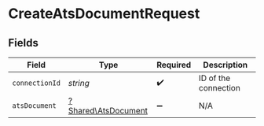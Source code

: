 # CreateAtsDocumentRequest


## Fields

| Field                                                     | Type                                                      | Required                                                  | Description                                               |
| --------------------------------------------------------- | --------------------------------------------------------- | --------------------------------------------------------- | --------------------------------------------------------- |
| `connectionId`                                            | *string*                                                  | :heavy_check_mark:                                        | ID of the connection                                      |
| `atsDocument`                                             | [?Shared\AtsDocument](../../Models/Shared/AtsDocument.md) | :heavy_minus_sign:                                        | N/A                                                       |